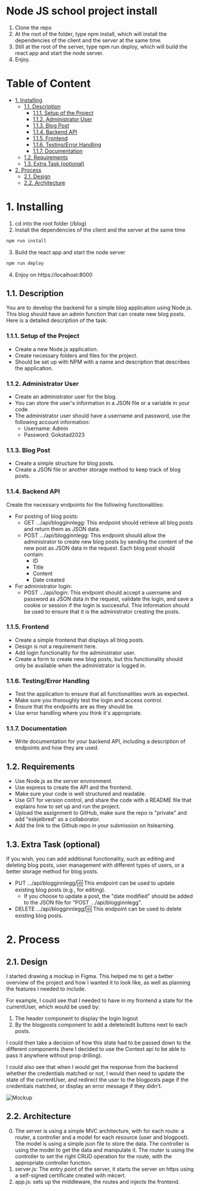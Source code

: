 # Node JS school project install <!-- omit in toc -->

1. Clone the repo
2. At the root of the folder, type npm install, which will install the dependencies of the client and the server at the same time.
3. Still at the root of the server, type npm run deploy, which will build the react app and start the node server.
4. Enjoy.

# Table of Content <!-- omit in toc -->

- [1. Installing](#1-installing)
  - [1.1. Description](#11-description)
    - [1.1.1. Setup of the Project](#111-setup-of-the-project)
    - [1.1.2. Administrator User](#112-administrator-user)
    - [1.1.3. Blog Post](#113-blog-post)
    - [1.1.4. Backend API](#114-backend-api)
    - [1.1.5. Frontend](#115-frontend)
    - [1.1.6. Testing/Error Handling](#116-testingerror-handling)
    - [1.1.7. Documentation](#117-documentation)
  - [1.2. Requirements](#12-requirements)
  - [1.3. Extra Task (optional)](#13-extra-task-optional)
- [2. Process](#2-process)
  - [2.1. Design](#21-design)
  - [2.2. Architecture](#22-architecture)

# 1. Installing

1. cd into the root folder (/blog)
2. Install the dependencies of the client and the server at the same time

```bash
npm run install
```

3. Build the react app and start the node server

```bash
npm run deploy
```

4. Enjoy on https://localhost:8000

## 1.1. Description

You are to develop the backend for a simple blog application using Node.js. This blog should have an admin function that can create new blog posts. Here is a detailed description of the task:

### 1.1.1. Setup of the Project

- Create a new Node.js application.
- Create necessary folders and files for the project.
- Should be set up with NPM with a name and description that describes the application.

### 1.1.2. Administrator User

- Create an administrator user for the blog.
- You can store the user's information in a JSON file or a variable in your code.
- The administrator user should have a username and password, use the following account information:
  - Username: Admin
  - Password: Gokstad2023

### 1.1.3. Blog Post

- Create a simple structure for blog posts.
- Create a JSON file or another storage method to keep track of blog posts.

### 1.1.4. Backend API

Create the necessary endpoints for the following functionalities:

- For posting of blog posts:
  - GET .../api/blogginnlegg: This endpoint should retrieve all blog posts and return them as JSON data.
  - POST .../api/blogginnlegg: This endpoint should allow the administrator to create new blog posts by sending the content of the new post as JSON data in the request.
    Each blog post should contain:
    - ID
    - Title
    - Content
    - Date created
- For administrator login:
  - POST .../api/login: This endpoint should accept a username and password as JSON data in the request, validate the login, and save a cookie or session if the login is successful. This information should be used to ensure that it is the administrator creating the posts.

### 1.1.5. Frontend

- Create a simple frontend that displays all blog posts.
- Design is not a requirement here.
- Add login functionality for the administrator user.
- Create a form to create new blog posts, but this functionality should only be available when the administrator is logged in.

### 1.1.6. Testing/Error Handling

- Test the application to ensure that all functionalities work as expected.
- Make sure you thoroughly test the login and access control.
- Ensure that the endpoints are as they should be.
- Use error handling where you think it's appropriate.

### 1.1.7. Documentation

- Write documentation for your backend API, including a description of endpoints and how they are used.

## 1.2. Requirements

- Use Node.js as the server environment.
- Use express to create the API and the frontend.
- Make sure your code is well structured and readable.
- Use GIT for version control, and share the code with a README file that explains how to set up and run the project.
- Upload the assignment to GitHub, make sure the repo is "private" and add "eskjelbred" as a collaborator.
- Add the link to the Github repo in your submission on Itslearning.

## 1.3. Extra Task (optional)

If you wish, you can add additional functionality, such as editing and deleting blog posts, user management with different types of users, or a better storage method for blog posts.

- PUT .../api/blogginnlegg/:id: This endpoint can be used to update existing blog posts (e.g., for editing).
  - If you choose to update a post, the "date modified" should be added to the JSON file for "POST .../api/blogginnlegg".
- DELETE .../api/blogginnlegg/:id: This endpoint can be used to delete existing blog posts.

# 2. Process

## 2.1. Design

I started drawing a mockup in Figma. This helped me to get a better overview of the project and how I wanted it to look like, as well as planning the features I needed to include.

For example, I could see that I needed to have in my frontend a state for the currentUser, which would be used by:

1. The header component to display the login logout
2. By the blogposts component to add a delete/edit buttons next to each posts.

I could then take a decision of how this state had to be passed down to the different components (here I decided to use the Context api to be able to pass it anywhere without prop drilling).

I could also see that when I would get the response from the backend whether the credentials matched or not, I would then need to update the state of the currentUser, and redirect the user to the blogposts page if the credentials matched, or display an error message if they didn't.

![Mockup](https://i.ibb.co/SPd7kYs/Screenshot-2023-10-03-at-09-21-55.png)

## 2.2. Architecture

0. The server is using a simple MVC architecture, with for each route:  a router, a controller and a model for each resource (user and blogpost). The model is using a simple json file to store the data. The controller is using the model to get the data and manipulate it. The router is using the controller to set the right CRUD operation for the route, with the appropriate controller function.
1. server.js: The entry point of the server, it starts the server on https using a self-signed certificate created with mkcert.
2. app.js: sets up the middleware, the routes and injects the frontend.
